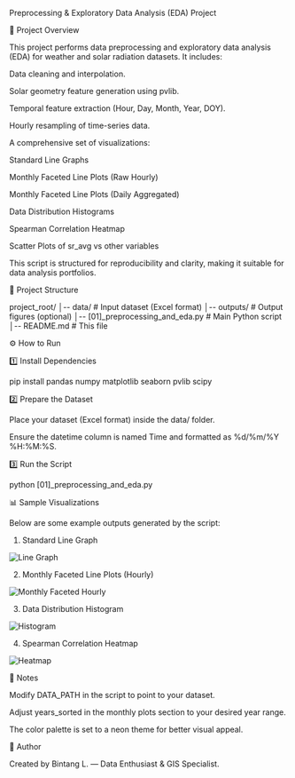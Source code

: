 Preprocessing & Exploratory Data Analysis (EDA) Project

📌 Project Overview

This project performs data preprocessing and exploratory data analysis (EDA) for weather and solar radiation datasets. It includes:

Data cleaning and interpolation.

Solar geometry feature generation using pvlib.

Temporal feature extraction (Hour, Day, Month, Year, DOY).

Hourly resampling of time-series data.

A comprehensive set of visualizations:

Standard Line Graphs

Monthly Faceted Line Plots (Raw Hourly)

Monthly Faceted Line Plots (Daily Aggregated)

Data Distribution Histograms

Spearman Correlation Heatmap

Scatter Plots of sr_avg vs other variables

This script is structured for reproducibility and clarity, making it suitable for data analysis portfolios.

📂 Project Structure

project_root/
│-- data/                        # Input dataset (Excel format)
│-- outputs/                     # Output figures (optional)
│-- [01]_preprocessing_and_eda.py # Main Python script
│-- README.md                     # This file

⚙️ How to Run

1️⃣ Install Dependencies

pip install pandas numpy matplotlib seaborn pvlib scipy

2️⃣ Prepare the Dataset

Place your dataset (Excel format) inside the data/ folder.

Ensure the datetime column is named Time and formatted as %d/%m/%Y %H:%M:%S.

3️⃣ Run the Script

python [01]_preprocessing_and_eda.py

📊 Sample Visualizations

Below are some example outputs generated by the script:

1. Standard Line Graph

![Line Graph](images/line_graph.png)

2. Monthly Faceted Line Plots (Hourly)

![Monthly Faceted Hourly](images/monthly_faceted_hourly.png)

3. Data Distribution Histogram

![Histogram](images/histogram.png)

4. Spearman Correlation Heatmap

![Heatmap](images/spearman_heatmap.png)

📝 Notes

Modify DATA_PATH in the script to point to your dataset.

Adjust years_sorted in the monthly plots section to your desired year range.

The color palette is set to a neon theme for better visual appeal.

👤 Author

Created by Bintang L. — Data Enthusiast & GIS Specialist.


